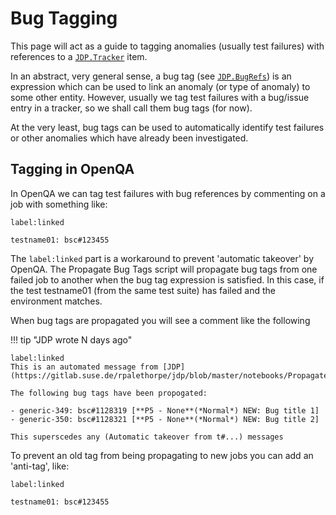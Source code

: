 # Bug Tagging

This page will act as a guide to tagging anomalies (usually test
failures) with references to a [`JDP.Tracker`](@ref) item.

In an abstract, very general sense, a bug tag (see [`JDP.BugRefs`](@ref)) is
an expression which can be used to link an anomaly (or type of anomaly) to
some other entity. However, usually we tag test failures with a bug/issue
entry in a tracker, so we shall call them bug tags (for now).

At the very least, bug tags can be used to automatically identify test
failures or other anomalies which have already been investigated.

## Tagging in OpenQA

In OpenQA we can tag test failures with bug references by commenting on a job
with something like:

    label:linked
    
    testname01: bsc#123455
	
The `label:linked` part is a workaround to prevent 'automatic takeover' by
OpenQA. The Propagate Bug Tags script will propagate bug tags from one failed
job to another when the bug tag expression is satisfied. In this case, if the
test testname01 (from the same test suite) has failed and the environment
matches.

When bug tags are propagated you will see a comment like the following

!!! tip "JDP wrote N days ago"

    label:linked
    This is an automated message from [JDP](https://gitlab.suse.de/rpalethorpe/jdp/blob/master/notebooks/Propagate%20Bug%20Tags.ipynb)
    
    The following bug tags have been propogated: 
    
    - generic-349: bsc#1128319 [**P5 - None**(*Normal*) NEW: Bug title 1]
    - generic-350: bsc#1128321 [**P5 - None**(*Normal*) NEW: Bug title 2]
    
    This superscedes any (Automatic takeover from t#...) messages

To prevent an old tag from being propagating to new jobs you can add an
'anti-tag', like:

    label:linked
    
    testname01: bsc#123455

